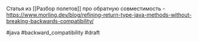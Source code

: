 Статья из [[Разбор полетов]] про обратную совместимость - https://www.morling.dev/blog/refining-return-type-java-methods-without-breaking-backwards-compatibility/

#java #backward_compatibility
#draft